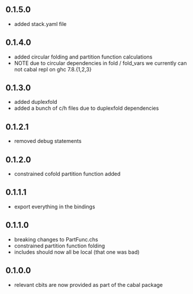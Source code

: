 0.1.5.0
-------

- added stack.yaml file

0.1.4.0
-------

- added circular folding and partition function calculations
- NOTE due to circular dependencies in fold / fold_vars we currently can not
  cabal repl on ghc 7.8.{1,2,3}

0.1.3.0
-------

- added duplexfold
- added a bunch of c/h files due to duplexfold dependencies

0.1.2.1
-------

- removed debug statements

0.1.2.0
-------

- constrained cofold partition function added

0.1.1.1
-------

- export everything in the bindings

0.1.1.0
-------

- breaking changes to PartFunc.chs
- constrained partition function folding
- includes should now all be local (that one was bad)

0.1.0.0
-------

- relevant cbits are now provided as part of the cabal package


